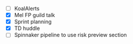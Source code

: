 * [ ] KoalAlerts
* [x] Mel FP guild talk
* [x] Sprint planning
* [x] TD huddle
* [ ] Spinnaker pipeline to use risk preview section
